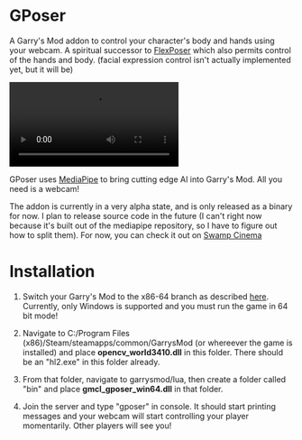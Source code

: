 # GPoser
A Garry's Mod addon to control your character's body and hands using your webcam. A spiritual successor to [FlexPoser](https://www.flexposer.com/) which also permits control of the hands and body. (facial expression control isn't actually implemented yet, but it will be)

![pose](https://i.gyazo.com/a7a2829a76845512e646507b59d6c06d.mp4)

GPoser uses [MediaPipe](https://google.github.io/mediapipe/) to bring cutting edge AI into Garry's Mod. All you need is a webcam!

The addon is currently in a very alpha state, and is only released as a binary for now. I plan to release source code in the future (I can't right now because it's built out of the mediapipe repository, so I have to figure out how to split them). For now, you can check it out on [Swamp Cinema](https://swamp.sv/)

# Installation

1. Switch your Garry's Mod to the x86-64 branch as described [here](https://swamp.sv/video/plugin-guide.html). Currently, only Windows is supported and you must run the game in 64 bit mode!

2. Navigate to C:/Program Files (x86)/Steam/steamapps/common/GarrysMod (or whereever the game is installed) and place **opencv_world3410.dll** in this folder. There should be an "hl2.exe" in this folder already.

3. From that folder, navigate to garrysmod/lua, then create a folder called "bin" and place **gmcl_gposer_win64.dll** in that folder.

4. Join the server and type "gposer" in console. It should start printing messages and your webcam will start controlling your player momentarily. Other players will see you!
